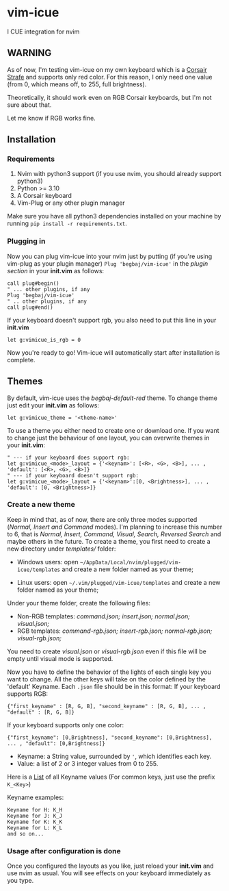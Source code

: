 # vim-icue
I CUE integration for nvim
## WARNING
As of now, I'm testing vim-icue on my own keyboard which is a [Corsair Strafe](https://www.corsair.com/eu/en/Categories/Products/Gaming-Keyboards/Standard-Gaming-Keyboards/STRAFE-Mechanical-Gaming-Keyboard-%E2%80%94-CHERRY%C2%AE-MX-Silent/p/CH-9104023-NA) and supports only red color.
For this reason, I only need one value (from 0, which means off, to 255, full brightness). 

Theoretically, it should work even on RGB Corsair keyboards, but I'm not sure about that.

Let me know if RGB works fine.

## Installation
### Requirements
1. Nvim with python3 support (if you use nvim, you should already support python3)
2. Python >= 3.10 
3. A Corsair keyboard
4. Vim-Plug or any other plugin manager

Make sure you have all python3 dependencies installed on your machine by running `pip install -r requirements.txt`.

### Plugging in
Now you can plug vim-icue into your nvim just by putting (if you're using vim-plug as your plugin manager) `Plug 'begbaj/vim-icue'` in the  *plugin section* in your **init.vim** as follows:

```init.vim
call plug#begin()
" ... other plugins, if any
Plug 'begbaj/vim-icue'
" .. other plugins, if any
call plug#end()
```

If your keyboard doesn't support rgb, you also need to put this line in your **init.vim**
```init.vim
let g:vimicue_is_rgb = 0
```
Now you're ready to go! Vim-icue will automatically start after installation is complete.

## Themes
By default, vim-icue uses the *begbaj-default-red* theme. To change theme just edit your **init.vim** as follows:
```init.vim
let g:vimicue_theme = '<theme-name>'
```
To use a theme you either need to create one or download one.
If you want to change just the behaviour of one layout, you can overwrite themes in your **init.vim**:

```init.vim
" --- if your keyboard does support rgb:
let g:vimicue_<mode>_layout = {'<keynam>': [<R>, <G>, <B>], ... , 'default': [<R>, <G>, <B>]}
" --- if your keyboard doesn't support rgb:
let g:vimicue_<mode>_layout = {'<keynam>':[0, <Brightness>], ... , 'default': [0, <Brightness>]}
```
### Create a new theme
Keep in mind that, as of now, there are only three modes supported (*Normal, Insert and Command* modes). I'm planning to increase this number to 6,
that is *Normal, Insert, Command, Visual, Search, Reversed Search* and maybe others in the future.
To create a theme, you first need to create a new directory under *templates/* folder:

* Windows users: open `~/AppData/Local/nvim/plugged/vim-icue/templates` and create a new folder named as your theme;

* Linux users: open `~/.vim/plugged/vim-icue/templates` and create a new folder named as your theme;

Under your theme folder, create the following files:

* Non-RGB templates: *command.json; insert.json; normal.json; visual.json;*
* RGB templates: *command-rgb.json; insert-rgb.json; normal-rgb.json; visual-rgb.json;*

You need to create *visual.json* or *visual-rgb.json* even if this file will be empty until visual mode is supported.

Now you have to define the behavior of the lights of each single key you want to change. All the other keys will take on the color defined by the 'default' Keyname.
Each `.json` file should be in this format:
If your keyboard supports RGB:
```
{"first_keyname" : [R, G, B], "second_keyname" : [R, G, B], ... , "default" : [R, G, B]}
```
If your keyboard supports only one color:
```
{"first_keyname": [0,Brightness], "second_keyname": [0,Brightness], ... , "default": [0,Brightness]}
```

* Keyname: a String value, surrounded by `'`, which identifies each key. 
* Value: a list of 2 or 3 integer values from 0 to 255.

Here is a [List](Keys.md) of all Keyname values  (For common keys, just use the prefix `K_<Key>`)

Keyname examples:
```
Keyname for H: K_H
Keyname for J: K_J
Keyname for K: K_K
Keyname for L: K_L
and so on...
```
### Usage after configuration is done
Once you configured  the layouts as you like, just reload your **init.vim** and use nvim as usual. You will see effects
on your keyboard immediately as you type.
